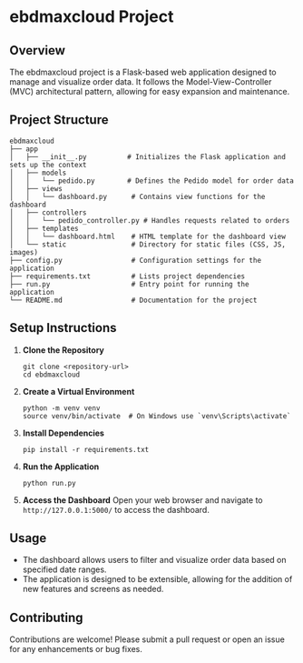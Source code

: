 # ebdmaxcloud Project

## Overview
The ebdmaxcloud project is a Flask-based web application designed to manage and visualize order data. It follows the Model-View-Controller (MVC) architectural pattern, allowing for easy expansion and maintenance.

## Project Structure
```
ebdmaxcloud
├── app
│   ├── __init__.py          # Initializes the Flask application and sets up the context
│   ├── models
│   │   └── pedido.py        # Defines the Pedido model for order data
│   ├── views
│   │   └── dashboard.py      # Contains view functions for the dashboard
│   ├── controllers
│   │   └── pedido_controller.py # Handles requests related to orders
│   ├── templates
│   │   └── dashboard.html    # HTML template for the dashboard view
│   └── static                # Directory for static files (CSS, JS, images)
├── config.py                 # Configuration settings for the application
├── requirements.txt          # Lists project dependencies
├── run.py                    # Entry point for running the application
└── README.md                 # Documentation for the project
```

## Setup Instructions
1. **Clone the Repository**
   ```
   git clone <repository-url>
   cd ebdmaxcloud
   ```

2. **Create a Virtual Environment**
   ```
   python -m venv venv
   source venv/bin/activate  # On Windows use `venv\Scripts\activate`
   ```

3. **Install Dependencies**
   ```
   pip install -r requirements.txt
   ```

4. **Run the Application**
   ```
   python run.py
   ```

5. **Access the Dashboard**
   Open your web browser and navigate to `http://127.0.0.1:5000/` to access the dashboard.

## Usage
- The dashboard allows users to filter and visualize order data based on specified date ranges.
- The application is designed to be extensible, allowing for the addition of new features and screens as needed.

## Contributing
Contributions are welcome! Please submit a pull request or open an issue for any enhancements or bug fixes.